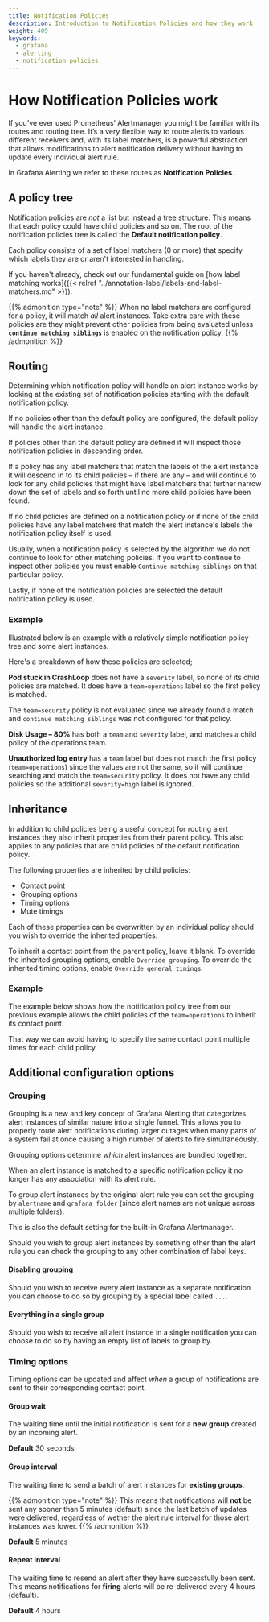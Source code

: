```yaml
---
title: Notification Policies
description: Introduction to Notification Policies and how they work
weight: 409
keywords:
  - grafana
  - alerting
  - notification policies
---
```


# How Notification Policies work

If you’ve ever used Prometheus’ Alertmanager you might be familiar with its routes and routing tree. It’s a very flexible way to route alerts to various different receivers and, with its label matchers, is a powerful abstraction that allows modifications to alert notification delivery without having to update every individual alert rule.

In Grafana Alerting we refer to these routes as **Notification Policies**.

## A policy tree

Notification policies are _not_ a list but instead a [tree structure](https://en.wikipedia.org/wiki/Tree_structure). This means that each policy could have child policies and so on. The root of the notification policies tree is called the **Default notification policy**.

Each policy consists of a set of label matchers (0 or more) that specify which labels they are or aren't interested in handling.

If you haven't already, check out our fundamental guide on [how label matching works]({{< relref "../annotation-label/labels-and-label-matchers.md" >}}).

{{% admonition type="note" %}}
When no label matchers are configured for a policy, it will match _all_ alert instances. Take extra care with these policies are they might prevent other policies from being evaluated unless **`continue matching siblings`** is enabled on the notification policy.
{{% /admonition %}}

## Routing

Determining which notification policy will handle an alert instance works by looking at the existing set of notification policies starting with the default notification policy.

If no policies other than the default policy are configured, the default policy will handle the alert instance.

If policies other than the default policy are defined it will inspect those notification policies in descending order.

If a policy has any label matchers that match the labels of the alert instance it will descend in to its child policies – if there are any – and will continue to look for any child policies that might have label matchers that further narrow down the set of labels and so forth until no more child policies have been found.

If no child policies are defined on a notification policy or if none of the child policies have any label matchers that match the alert instance's labels the notification policy itself is used.

Usually, when a notification policy is selected by the algorithm we do not continue to look for other matching policies. If you want to continue to inspect other policies you must enable `Continue matching siblings` on that particular policy.

Lastly, if none of the notification policies are selected the default notification policy is used.

### Example

Illustrated below is an example with a relatively simple notification policy tree and some alert instances.

Here's a breakdown of how these policies are selected;

**Pod stuck in CrashLoop** does not have a `severity` label, so none of its child policies are matched. It does have a `team=operations` label so the first policy is matched.

The `team=security` policy is not evaluated since we already found a match and `continue matching siblings` was not configured for that policy.

**Disk Usage – 80%** has both a `team` and `severity` label, and matches a child policy of the operations team.

**Unauthorized log entry** has a `team` label but does not match the first policy (`team=operations`) since the values are not the same, so it will continue searching and match the `team=security` policy. It does not have any child policies so the additional `severity=high` label is ignored.

<!--
@TODO insert diagram
-->

## Inheritance

In addition to child policies being a useful concept for routing alert instances they also inherit properties from their parent policy. This also applies to any policies that are child policies of the default notification policy.

The following properties are inherited by child policies:

- Contact point
- Grouping options
- Timing options
- Mute timings

Each of these properties can be overwritten by an individual policy should you wish to override the inherited properties.

<!--
@TODO fact check inheritance of timings, from parent or from default policy?
-->

To inherit a contact point from the parent policy, leave it blank. To override the inherited grouping options, enable `Override grouping`. To override the inherited timing options, enable `Override general timings`.

### Example

The example below shows how the notification policy tree from our previous example allows the child policies of the `team=operations` to inherit its contact point.

That way we can avoid having to specify the same contact point multiple times for each child policy.

<!--
@TODO insert diagram
-->

## Additional configuration options

### Grouping

Grouping is a new and key concept of Grafana Alerting that categorizes alert instances of similar nature into a single funnel. This allows you to properly route alert notifications during larger outages when many parts of a system fail at once causing a high number of alerts to fire simultaneously.

Grouping options determine _which_ alert instances are bundled together.

When an alert instance is matched to a specific notification policy it no longer has any association with its alert rule.

To group alert instances by the original alert rule you can set the grouping by `alertname` and `grafana_folder` (since alert names are not unique across multiple folders).

<!--
@TODO validate this
-->

This is also the default setting for the built-in Grafana Alertmanager.

Should you wish to group alert instances by something other than the alert rule you can check the grouping to any other combination of label keys.

#### Disabling grouping

Should you wish to receive every alert instance as a separate notification you can choose to do so by grouping by a special label called `...`.

#### Everything in a single group

Should you wish to receive all alert instance in a single notification you can choose to do so by having an empty list of labels to group by.

### Timing options

Timing options can be updated and affect _when_ a group of notifications are sent to their corresponding contact point.

#### Group wait

The waiting time until the initial notification is sent for a **new group** created by an incoming alert.

**Default** 30 seconds

#### Group interval

The waiting time to send a batch of alert instances for **existing groups**.

<!--
@TODO make this a note
-->

{{% admonition type="note" %}}
This means that notifications will **not** be sent any sooner than 5 minutes (default) since the last batch of updates were delivered, regardless of wether the alert rule interval for those alert instances was lower.
{{% /admonition %}}

**Default** 5 minutes

#### Repeat interval

<!--
@TODO check if only for firing
-->

The waiting time to resend an alert after they have successfully been sent. This means notifications for **firing** alerts will be re-delivered every 4 hours (default).

**Default** 4 hours
